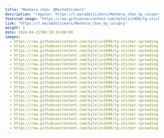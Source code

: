 ```yaml
---
title: "Menhera chan- @MochaStickers"
description: "regular: https://t.me/addstickers/Menhera_chan_by_cocopry"
featured_image: "https://raw.githubusercontent.com/kylelin1998/tg-sticker-spreading-worldwide-images/main/img/8e5818f8-a9f8-4973-a9bd-7c79256425c4.jpg"
link: "https://t.me/addstickers/Menhera_chan_by_cocopry"
weight: 3
date: 2024-04-21T08:10:31+08:00
images:
  - https://raw.githubusercontent.com/kylelin1998/tg-sticker-spreading-worldwide-images/main/img/8e5818f8-a9f8-4973-a9bd-7c79256425c4.jpg
  - https://raw.githubusercontent.com/kylelin1998/tg-sticker-spreading-worldwide-images/main/img/083a3caf-9f44-4b6c-ad1d-8a04669e9aeb.jpg
  - https://raw.githubusercontent.com/kylelin1998/tg-sticker-spreading-worldwide-images/main/img/00bf1bd2-0f72-4c75-a64b-b44a6aee75af.jpg
  - https://raw.githubusercontent.com/kylelin1998/tg-sticker-spreading-worldwide-images/main/img/01cc273e-c1e4-4cbb-aea7-31d4eb13b279.jpg
  - https://raw.githubusercontent.com/kylelin1998/tg-sticker-spreading-worldwide-images/main/img/a54c910e-e75f-49f5-846d-c711eba4c7c5.jpg
  - https://raw.githubusercontent.com/kylelin1998/tg-sticker-spreading-worldwide-images/main/img/1740b6b5-10c4-40ec-a373-1889276e62d5.jpg
  - https://raw.githubusercontent.com/kylelin1998/tg-sticker-spreading-worldwide-images/main/img/36db7374-6ce1-4df7-8787-d45391c21838.jpg
  - https://raw.githubusercontent.com/kylelin1998/tg-sticker-spreading-worldwide-images/main/img/48a2bb73-e8e2-46d0-9fed-5a8f9a446175.jpg
  - https://raw.githubusercontent.com/kylelin1998/tg-sticker-spreading-worldwide-images/main/img/3562de4b-c39c-4a3b-aaae-64265b4131dd.jpg
  - https://raw.githubusercontent.com/kylelin1998/tg-sticker-spreading-worldwide-images/main/img/549c31dc-36f7-4a4e-a75e-9d45ec858981.jpg
  - https://raw.githubusercontent.com/kylelin1998/tg-sticker-spreading-worldwide-images/main/img/0e691cde-08e2-4bc3-8b12-3f6d9ae8d916.jpg
  - https://raw.githubusercontent.com/kylelin1998/tg-sticker-spreading-worldwide-images/main/img/95311f49-4b34-48dc-b94d-b0e8a7434e82.jpg
  - https://raw.githubusercontent.com/kylelin1998/tg-sticker-spreading-worldwide-images/main/img/6d23a092-1fea-4f03-8f7c-83462b5f571b.jpg
  - https://raw.githubusercontent.com/kylelin1998/tg-sticker-spreading-worldwide-images/main/img/322fb3ec-507f-4487-aed8-344ef8b60e26.jpg
  - https://raw.githubusercontent.com/kylelin1998/tg-sticker-spreading-worldwide-images/main/img/ddb1d014-8b03-46c3-8956-63758baec2b4.jpg
  - https://raw.githubusercontent.com/kylelin1998/tg-sticker-spreading-worldwide-images/main/img/8d3c05f5-c1e0-433f-b91d-b25c00d3897d.jpg
  - https://raw.githubusercontent.com/kylelin1998/tg-sticker-spreading-worldwide-images/main/img/fe099b41-97ad-41b4-b691-5f8e5d8ff078.jpg
  - https://raw.githubusercontent.com/kylelin1998/tg-sticker-spreading-worldwide-images/main/img/002ca204-e6ed-4434-aa1e-2840f3fbc6bc.jpg
  - https://raw.githubusercontent.com/kylelin1998/tg-sticker-spreading-worldwide-images/main/img/7f0d6c4b-66ca-4e33-9883-86c63f8f66fc.jpg
  - https://raw.githubusercontent.com/kylelin1998/tg-sticker-spreading-worldwide-images/main/img/0d8b92ef-604a-4e05-9f73-91343bdef3f5.jpg
---
```

